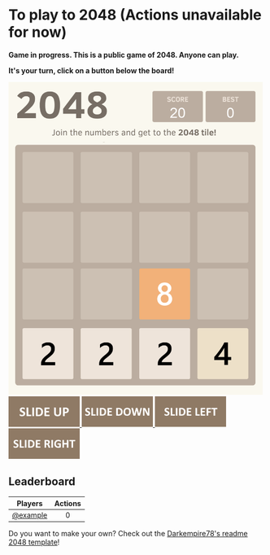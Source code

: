 # To play to 2048 (Actions unavailable for now)

**Game in progress. This is a public game of 2048. Anyone can play.**

**It's your turn, click on a button below the board!**

<!-- 2048GameBoard -->
<img src="Data/gameboard.png" width="500"/>
<!-- 2048GameBoard -->

<!-- 2048GameActions -->
<a href="https://github.com/partially-unresponsive/Readme-2048/issues/new?title=2048|slideUp&body=Justpush"> 
<img src="Assets/slideUp.png"> </a> <a href="https://github.com/partially-unresponsive/Readme-2048/issues/new?title=2048|slideDown&body=Justpush"> <img src="Assets/slideDown.png"/> </a> <a href="https://github.com/partially-unresponsive/Readme-2048/issues/new?title=2048|slideLeft&body=Justpush"> <img src="Assets/slideLeft.png"/> </a> <a href="https://github.com/partially-unresponsive/Readme-2048/issues/new?title=2048|slideRight&body=Justpush"> <img src="Assets/slideRight.png"/> </a>
<!-- 2048GameActions -->



## Leaderboard

<!-- 2048Ranking -->
| Players | Actions |
|---------------|:---------:|
| [@example](https://github.com/) | 0 |
<!-- 2048Ranking -->

Do you want to make your own? Check out the [Darkempire78's readme 2048 template](https://github.com/Darkempire78/Readme-2048)!
